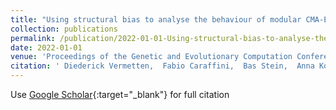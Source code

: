```yaml
---
title: "Using structural bias to analyse the behaviour of modular CMA-ES"
collection: publications
permalink: /publication/2022-01-01-Using-structural-bias-to-analyse-the-behaviour-of-modular-CMA-ES
date: 2022-01-01
venue: 'Proceedings of the Genetic and Evolutionary Computation Conference Companion'
citation: ' Diederick Vermetten,  Fabio Caraffini,  Bas Stein,  Anna Kononova, &quot;Using structural bias to analyse the behaviour of modular CMA-ES.&quot; Proceedings of the Genetic and Evolutionary Computation Conference Companion, 2022.'
---
```

Use [Google Scholar](https://scholar.google.com/scholar?q=Using+structural+bias+to+analyse+the+behaviour+of+modular+CMA+ES){:target="_blank"} for full citation
